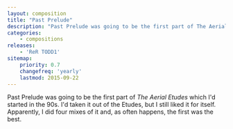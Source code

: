 ```yaml
---
layout: composition
title: "Past Prelude"
description: "Past Prelude was going to be the first part of The Aerial Etudes which I'd started in the 90s. I'd taken it out of the Etudes, but I still liked it for itself. Apparently, I did four mixes of it and, as often happens, the first was the best."
categories:
    - compositions
releases:
    - 'ReR TODD1'
sitemap:
    priority: 0.7
    changefreq: 'yearly'
    lastmod: 2015-09-22
---
```


Past Prelude was going to be the first part of *The Aerial Etudes* which I'd started in the 90s. I'd taken it out of the Etudes, but I still liked it for itself. Apparently, I did four mixes of it and, as often happens, the first was the best.

